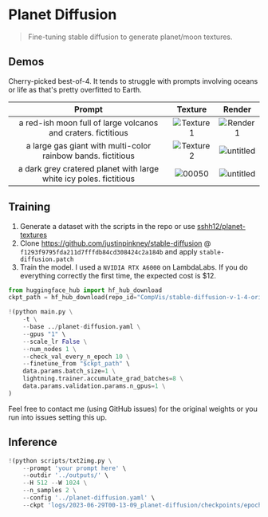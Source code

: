 # Planet Diffusion

> Fine-tuning stable diffusion to generate planet/moon textures.

## Demos

Cherry-picked best-of-4. It tends to struggle with prompts involving oceans or life as that's pretty overfitted to Earth.

|                               Prompt                               |                                                   Texture                                                   |                                                   Render                                                    |
| :----------------------------------------------------------------: | :---------------------------------------------------------------------------------------------------------: | :---------------------------------------------------------------------------------------------------------: |
|   a red-ish moon full of large volcanos and craters. fictitious    | ![Texture1](https://github.com/sshh12/planet-diffusion/assets/6625384/53a5344c-677a-4e12-a797-7e4336137e17) | ![Render1](https://github.com/sshh12/planet-diffusion/assets/6625384/dc4168c5-7d32-407f-8960-d4fc1b743ab3)  |
|    a large gas giant with multi-color rainbow bands. fictitious    | ![Texture2](https://github.com/sshh12/planet-diffusion/assets/6625384/99497404-a5d4-4b43-b516-a63b67f281a2) | ![untitled](https://github.com/sshh12/planet-diffusion/assets/6625384/6800cd5d-65dc-4fc8-87b3-3ddb6d604907) |
| a dark grey cratered planet with large white icy poles. fictitious |  ![00050](https://github.com/sshh12/planet-diffusion/assets/6625384/2b2e5cfa-026d-4770-a0fc-81eff0e21a86)   | ![untitled](https://github.com/sshh12/planet-diffusion/assets/6625384/543226e3-8b6e-4dcb-b575-311961014dec) |

## Training

1. Generate a dataset with the scripts in the repo or use [sshh12/planet-textures](https://huggingface.co/datasets/sshh12/planet-textures)
2. Clone https://github.com/justinpinkney/stable-diffusion @ `f1293f9795fda211d7fffdb84cd308424c2a184b` and apply `stable-diffusion.patch`
3. Train the model. I used a `NVIDIA RTX A6000` on LambdaLabs. If you do everything correctly the first time, the expected cost is $12.

```python
from huggingface_hub import hf_hub_download
ckpt_path = hf_hub_download(repo_id="CompVis/stable-diffusion-v-1-4-original", filename="sd-v1-4-full-ema.ckpt")

!(python main.py \
    -t \
    --base ../planet-diffusion.yaml \
    --gpus "1" \
    --scale_lr False \
    --num_nodes 1 \
    --check_val_every_n_epoch 10 \
    --finetune_from "$ckpt_path" \
    data.params.batch_size=1 \
    lightning.trainer.accumulate_grad_batches=8 \
    data.params.validation.params.n_gpus=1 \
)
```

Feel free to contact me (using GitHub issues) for the original weights or you run into issues setting this up.

## Inference

```python
!(python scripts/txt2img.py \
    --prompt 'your prompt here' \
    --outdir '../outputs/' \
    --H 512 --W 1024 \
    --n_samples 2 \
    --config '../planet-diffusion.yaml' \
    --ckpt 'logs/2023-06-29T00-13-09_planet-diffusion/checkpoints/epoch=000249.ckpt')
```
